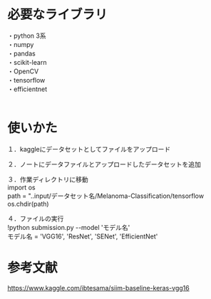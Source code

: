 # 必要なライブラリ  
・python 3系  
・numpy  
・pandas  
・scikit-learn  
・OpenCV  
・tensorflow  
・efficientnet  
</br>

# 使いかた  
１．kaggleにデータセットとしてファイルをアップロード  
    
２．ノートにデータファイルとアップロードしたデータセットを追加  
  
３．作業ディレクトリに移動  
import os  
path = "..input/データセット名/Melanoma-Classification/tensorflow  
os.chdir(path)  
  
４．ファイルの実行  
!python submission.py --model 'モデル名'  
モデル名 = 'VGG16', 'ResNet', 'SENet', 'EfficientNet'
</br>

# 参考文献  
https://www.kaggle.com/ibtesama/siim-baseline-keras-vgg16
